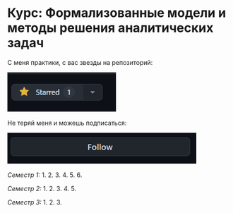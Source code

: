 # Курс: Формализованные модели и методы решения аналитических задач

С меня практики, с вас звезды на репозиторий:

![img.png](img.png)

Не теряй меня и можешь подписаться:

![img_1.png](img_1.png)

_Семестр 1:_
1. 
2. 
3. 
4. 
5. 
6. 

_Семестр 2:_
1. 
2. 
3. 
4. 
5. 

_Семестр 3:_
1. 
2. 
3. 
